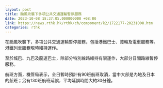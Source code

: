 ```yaml
---
layout: post
title: 颱風吹襲下多項公共交通運輸暫停服務
date: 2023-10-08 18:37:05.000000000 +08:00
link: https://news.rthk.hk/rthk/ch/component/k2/1722177-20231008.htm
categories: rthk
---
```


在颱風吹襲下，多項公共交通運輸暫停服務，包括港鐵巴士、渡輪及電車服務等。港鐵列車服務現時維持運作。

至於城巴、九巴及龍運巴士，除部分特別線路維持有限運作，大部分日間路線暫停服務。

航班方面，機管局表示，全日暫時預計有90班航班取消，當中大部是內地及日本的航班；另有130班航班延誤，平均延誤時間大約30分鐘。
